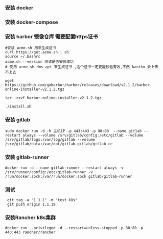 ### 安装 docker

### 安装 docker-compose

### 安装 harbor 镜像仓库 需要配置https证书

```
#安装 acme.sh 用来生成证书
curl https://get.acme.sh | sh 
source ~/.bashrc
acme.sh --version 测试是否安装成功
# 使用 acme.sh dns api 来生成证书 ,这个证书一定要能校验有效,不然 kaniko 会上传不上去

wget https://github.com/goharbor/harbor/releases/download/v2.1.2/harbor-online-installer-v2.1.2.tgz

tar -zxvf harbor-online-installer-v2.1.2.tgz

./install.sh
```

### 安装 gitlab

```
sudo docker run -d -h 主机IP -p 443:443 -p 80:80  --name gitlab --restart always --volume /srv/gitlab/config:/etc/gitlab --volume /srv/gitlab/logs:/var/log/gitlab --volume /srv/gitlab/data:/var/opt/gitlab gitlab/gitlab-ce
```

### 安装 gitlab-runner

```
docker run -d --name gitlab-runner --restart always -v /srv/runner/config:/etc/gitlab-runner -v /run/docker.sock:/var/run/docker.sock gitlab/gitlab-runner
```

### 测试

```
 git tag -a "1.1.1" -m "test k8s"
 git push origin 1.1.19
```

### 安装Rancher k8s集群

```
docker run --privileged -d --restart=unless-stopped -p 80:80 -p 443:443 rancher/rancher
```
